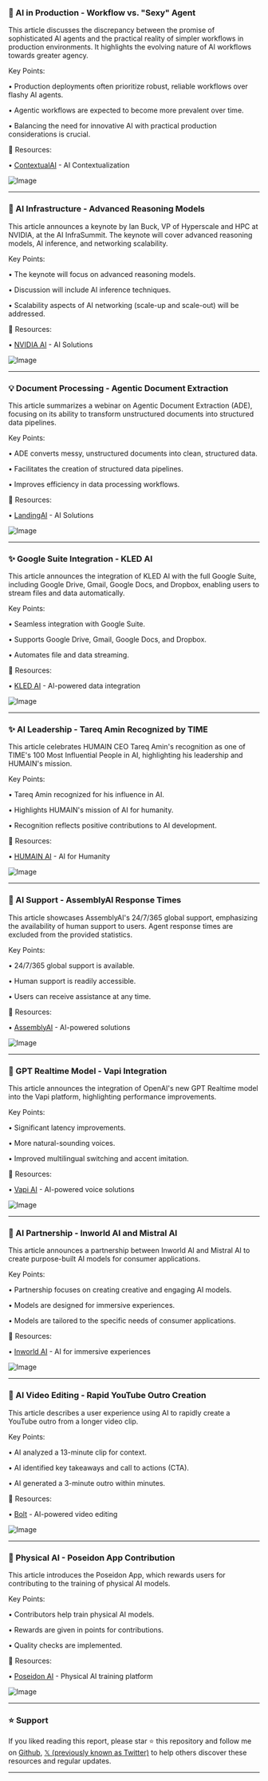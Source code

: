 ### 🤖 AI in Production - Workflow vs. "Sexy" Agent

This article discusses the discrepancy between the promise of sophisticated AI agents and the practical reality of simpler workflows in production environments.  It highlights the evolving nature of AI workflows towards greater agency.

Key Points:

• Production deployments often prioritize robust, reliable workflows over flashy AI agents.


•  Agentic workflows are expected to become more prevalent over time.


• Balancing the need for innovative AI with practical production considerations is crucial.


🔗 Resources:

• [ContextualAI](https://x.com/ContextualAI) - AI Contextualization


![Image](https://pbs.twimg.com/media/GzdvEl5aoAAGcHa?format=jpg&name=small)


---

### 🚀 AI Infrastructure - Advanced Reasoning Models

This article announces a keynote by Ian Buck, VP of Hyperscale and HPC at NVIDIA, at the AI InfraSummit. The keynote will cover advanced reasoning models, AI inference, and networking scalability.

Key Points:

•  The keynote will focus on advanced reasoning models.


•  Discussion will include AI inference techniques.


•  Scalability aspects of AI networking (scale-up and scale-out) will be addressed.


🔗 Resources:

• [NVIDIA AI](https://x.com/NVIDIAAI) -  AI Solutions


![Image](https://pbs.twimg.com/media/Gzdgf09XYAAKECu?format=jpg&name=small)


---

### 💡 Document Processing - Agentic Document Extraction

This article summarizes a webinar on Agentic Document Extraction (ADE), focusing on its ability to transform unstructured documents into structured data pipelines.

Key Points:

• ADE converts messy, unstructured documents into clean, structured data.


•  Facilitates the creation of structured data pipelines.


• Improves efficiency in data processing workflows.


🔗 Resources:

• [LandingAI](https://x.com/LandingAI) - AI Solutions


![Image](https://pbs.twimg.com/media/GzdhBGRbkAElLIU?format=jpg&name=small)


---

### ✨ Google Suite Integration - KLED AI

This article announces the integration of KLED AI with the full Google Suite, including Google Drive, Gmail, Google Docs, and Dropbox, enabling users to stream files and data automatically.

Key Points:

• Seamless integration with Google Suite.


• Supports Google Drive, Gmail, Google Docs, and Dropbox.


• Automates file and data streaming.


🔗 Resources:

• [KLED AI](http://kled.ai) - AI-powered data integration


![Image](https://pbs.twimg.com/amplify_video_thumb/1961142356939289152/img/SgMp3_Nrq7MO5FAV.jpg)


---

### ✨ AI Leadership - Tareq Amin Recognized by TIME

This article celebrates HUMAIN CEO Tareq Amin's recognition as one of TIME's 100 Most Influential People in AI, highlighting his leadership and HUMAIN's mission.

Key Points:

•  Tareq Amin recognized for his influence in AI.


•  Highlights HUMAIN's mission of AI for humanity.


•  Recognition reflects positive contributions to AI development.


🔗 Resources:

• [HUMAIN AI](https://x.com/HUMAINAI) -  AI for Humanity


![Image](https://pbs.twimg.com/media/GzccPUiWAAACeDf?format=jpg&name=small)


---

### 🤖 AI Support - AssemblyAI Response Times

This article showcases AssemblyAI's 24/7/365 global support, emphasizing the availability of human support to users.  Agent response times are excluded from the provided statistics.

Key Points:

• 24/7/365 global support is available.


•  Human support is readily accessible.


•  Users can receive assistance at any time.


🔗 Resources:

• [AssemblyAI](https://x.com/AssemblyAI) - AI-powered solutions


![Image](https://pbs.twimg.com/media/GzdSYAbXsAAiWe0?format=jpg&name=small)


---

### 🤖  GPT Realtime Model - Vapi Integration

This article announces the integration of OpenAI's new GPT Realtime model into the Vapi platform, highlighting performance improvements.

Key Points:

• Significant latency improvements.


• More natural-sounding voices.


• Improved multilingual switching and accent imitation.


🔗 Resources:

• [Vapi AI](https://x.com/Vapi_AI) - AI-powered voice solutions


![Image](https://pbs.twimg.com/media/GzdSU3jX0AACGlj?format=png&name=small)


---

### 🤖 AI Partnership - Inworld AI and Mistral AI

This article announces a partnership between Inworld AI and Mistral AI to create purpose-built AI models for consumer applications.

Key Points:

• Partnership focuses on creating creative and engaging AI models.


•  Models are designed for immersive experiences.


•  Models are tailored to the specific needs of consumer applications.


🔗 Resources:

• [Inworld AI](https://x.com/inworld_ai) -  AI for immersive experiences


![Image](https://pbs.twimg.com/media/GzdRdQfaYAAipGT?format=jpg&name=small)


---

### 🤖 AI Video Editing -  Rapid YouTube Outro Creation

This article describes a user experience using AI to rapidly create a YouTube outro from a longer video clip.

Key Points:

•  AI analyzed a 13-minute clip for context.


•  AI identified key takeaways and call to actions (CTA).


•  AI generated a 3-minute outro within minutes.


🔗 Resources:

• [Bolt](https://x.com/boltdotnew) -  AI-powered video editing


![Image](https://pbs.twimg.com/amplify_video_thumb/1960862329978929152/img/pC0xpewqX7xSXWMP.jpg)


---

### 🤖 Physical AI - Poseidon App Contribution

This article introduces the Poseidon App, which rewards users for contributing to the training of physical AI models.

Key Points:

• Contributors help train physical AI models.


•  Rewards are given in points for contributions.


•  Quality checks are implemented.



🔗 Resources:

• [Poseidon AI](https://x.com/psdnai) - Physical AI training platform


![Image](https://pbs.twimg.com/media/Gzc9kLLa8AA2Qrk?format=jpg&name=small)


---

### ⭐️ Support

If you liked reading this report, please star ⭐️ this repository and follow me on [Github](https://github.com/Drix10), [𝕏 (previously known as Twitter)](https://x.com/DRIX_10_) to help others discover these resources and regular updates.

---